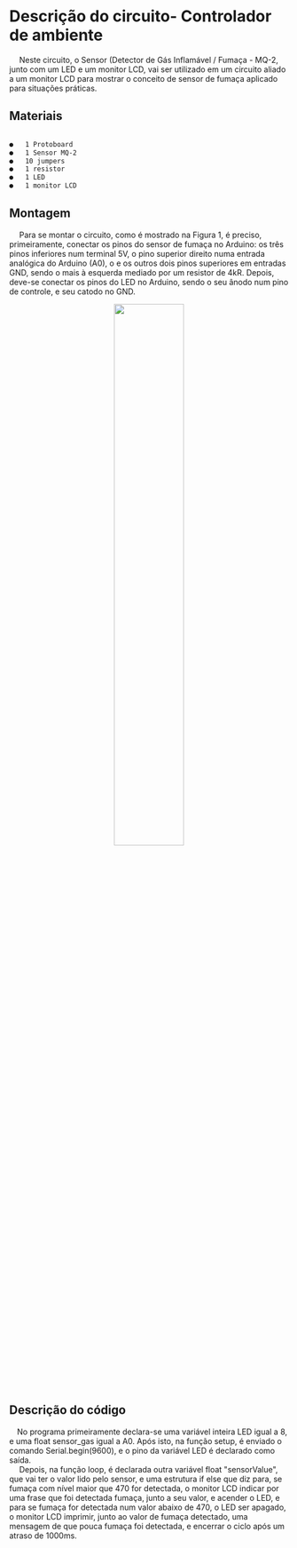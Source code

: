# Descrição do circuito- Controlador de ambiente

&emsp; Neste circuito, o Sensor (Detector de Gás Inflamável / Fumaça - MQ-2, junto com um LED e um monitor LCD, vai ser utilizado em um circuito aliado a um monitor LCD para mostrar o conceito de sensor de fumaça aplicado para situações práticas.
## Materiais
```sh

●	1 Protoboard
●	1 Sensor MQ-2
●	10 jumpers
●	1 resistor
●	1 LED
●	1 monitor LCD


```
## Montagem
&emsp; Para se montar o circuito, como é mostrado na Figura 1, é preciso, primeiramente, conectar os pinos do sensor de fumaça no Arduino: os três pinos inferiores num terminal 5V, o pino superior direito numa entrada analógica do Arduino (A0), o e os outros dois pinos superiores em entradas GND, sendo o mais à esquerda mediado por um resistor de 4kR. Depois, deve-se conectar os pinos do LED no Arduino, sendo o seu ânodo num pino de controle, e seu catodo no GND.
<div align="center">
<img src="https://github.com/babimingatos/arduino/blob/eaa498868461fbb472b10351034d7a4e109d4554/Sensor%20de%20Fuma%C3%A7a/sensor_de_fuma%C3%A7a.jpg?raw=true" width=50%>
</div>

## Descrição do código
 &emsp;No programa primeiramente declara-se uma variável inteira LED igual a 8, e uma float sensor_gas igual a A0. Após isto, na função setup, é enviado o comando Serial.begin(9600), e o pino da variável LED é declarado como saída.
</br>&emsp; Depois, na função loop, é declarada outra variável float "sensorValue", que vai ter o valor lido pelo sensor, e uma estrutura if else que diz para, se fumaça com nível maior que 470 for detectada, o monitor LCD indicar por uma frase que foi detectada fumaça, junto a seu valor, e acender o LED, e para se fumaça for detectada num valor abaixo de 470, o LED ser apagado, o monitor LCD imprimir, junto ao valor de fumaça detectado, uma mensagem de que pouca fumaça foi detectada, e encerrar o ciclo após um atraso de 1000ms.
